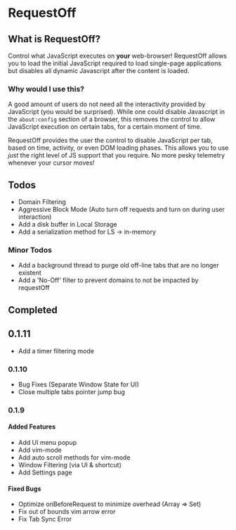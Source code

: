 # RequestOff

## What is RequestOff?

Control what JavaScript executes on **your** web-browser! RequestOff allows you to load the initial JavaScript required to load single-page applications but disables all dynamic Javascript after the content is loaded.

### Why would I use this?

A good amount of users do not need all the interactivity provided by JavaScript (you would be surprised). While one could disable Javascript in the `about:config` section of a browser, this removes the control to allow JavaScript execution on certain tabs, for a certain moment of time.

RequestOff provides the user the control to disable JavaScript per tab, based on time, activity, or even DOM loading phases. This allows you to use *just* the right level of JS support that you require. No more pesky telemetry whenever your cursor moves!

## Todos

- Domain Filtering
- Aggressive Block Mode (Auto turn off requests and turn on during user interaction)
- Add a disk buffer in Local Storage
- Add a serialization method for LS -> in-memory

### Minor Todos

- Add a background thread to purge old off-line tabs that are no longer existent
- Add a 'No-Off' filter to prevent domains to not be impacted by requestOff

## Completed

## 0.1.11

- Add a timer filtering mode

### 0.1.10

- Bug Fixes (Separate Window State for UI)
- Close multiple tabs pointer jump bug

### 0.1.9

#### Added Features

- Add UI menu popup
- Add vim-mode
- Add auto scroll methods for vim-mode
- Window Filtering (via UI & shortcut)
- Add Settings page

#### Fixed Bugs

- Optimize onBeforeRequest to minimize overhead (Array => Set)
- Fix out of bounds vim arrow error
- Fix Tab Sync Error
